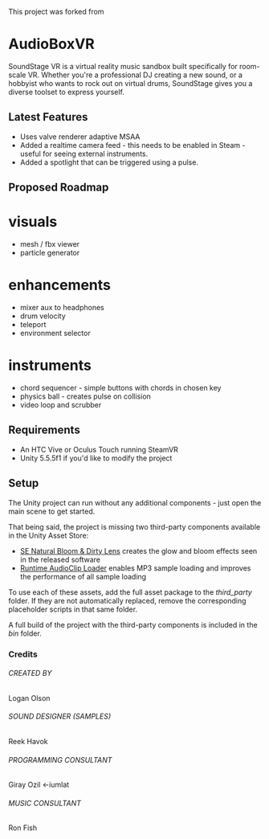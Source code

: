 This project was forked from

# AudioBoxVR

SoundStage VR is a virtual reality music sandbox built specifically for room-scale VR. Whether you're a professional DJ creating a new sound, or a hobbyist who wants to rock out on virtual drums, SoundStage gives you a diverse toolset to express yourself.

## Latest Features

* Uses valve renderer adaptive MSAA
* Added a realtime camera feed - this needs to be enabled in Steam - useful for seeing external instruments.
* Added a spotlight that can be triggered using a pulse.

## Proposed Roadmap
# visuals
 * mesh / fbx viewer
 * particle generator

# enhancements
 * mixer aux to headphones
 * drum velocity
 * teleport
 * environment selector

# instruments
 * chord sequencer - simple buttons with chords in chosen key
 * physics ball - creates pulse on collision
 * video loop and scrubber


## Requirements
* An HTC Vive or Oculus Touch running SteamVR
* Unity 5.5.5f1 if you'd like to modify the project

## Setup
The Unity project can run without any additional components - just open the main scene to get started. 

That being said, the project is missing two third-party components available in the Unity Asset Store:

* [SE Natural Bloom & Dirty Lens](http://u3d.as/7v5) creates the glow and bloom effects seen in the released software
* [Runtime AudioClip Loader](http://u3d.as/hEP) enables MP3 sample loading and improves the performance of all sample loading

To use each of these assets, add the full asset package to the *third_party* folder. If they are not automatically replaced, remove the corresponding placeholder scripts in that same folder.

A full build of the project with the third-party components is included in the *bin* folder.

### Credits
###### CREATED BY
Logan Olson

###### SOUND DESIGNER (SAMPLES)
Reek Havok

###### PROGRAMMING CONSULTANT
Giray Ozil <-iumlat

###### MUSIC CONSULTANT
Ron Fish
